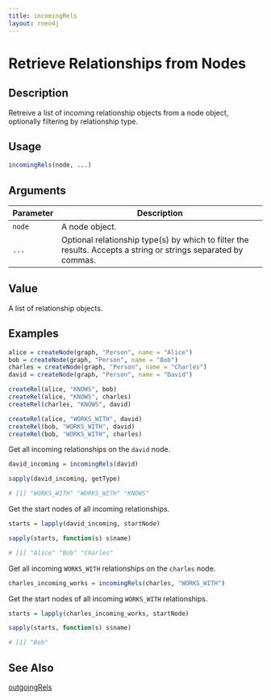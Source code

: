 ```yaml
---
title: incomingRels
layout: rneo4j
---
```


# Retrieve Relationships from Nodes

## Description

Retreive a list of incoming relationship objects from a node object, optionally filtering by relationship type.

## Usage

```r
incomingRels(node, ...)
```

## Arguments

| Parameter | Description     |
| --------- | --------------- |
| `node`    | A node object.  |
| `...`     | Optional relationship type(s) by which to filter the results. Accepts a string or strings separated by commas. |

## Value

A list of relationship objects.

## Examples

```r
alice = createNode(graph, "Person", name = "Alice")
bob = createNode(graph, "Person", name = "Bob")
charles = createNode(graph, "Person", name = "Charles")
david = createNode(graph, "Person", name = "David")

createRel(alice, "KNOWS", bob)
createRel(alice, "KNOWS", charles)
createRel(charles, "KNOWS", david)

createRel(alice, "WORKS_WITH", david)
createRel(bob, "WORKS_WITH", david)
createRel(bob, "WORKS_WITH", charles)
```

Get all incoming relationships on the `david` node.

```r
david_incoming = incomingRels(david)

sapply(david_incoming, getType)

# [1] "WORKS_WITH" "WORKS_WITH" "KNOWS"
```

Get the start nodes of all incoming relationships.

```r
starts = lapply(david_incoming, startNode)

sapply(starts, function(s) s$name)

# [1] "Alice" "Bob" "Charles"
```

Get all incoming `WORKS_WITH` relationships on the `charles` node.

```r
charles_incoming_works = incomingRels(charles, "WORKS_WITH")
```

Get the start nodes of all incoming `WORKS_WITH` relationships.

```r
starts = lapply(charles_incoming_works, startNode)

sapply(starts, function(s) s$name)

# [1] "Bob"
```

## See Also

[outgoingRels](outgoing-rels.html)

